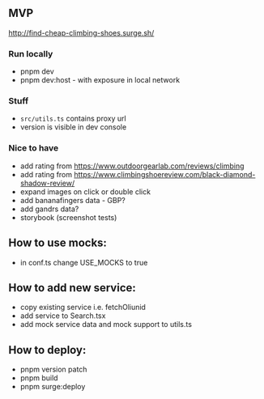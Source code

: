 ## MVP

http://find-cheap-climbing-shoes.surge.sh/

### Run locally

- pnpm dev
- pnpm dev:host - with exposure in local network

### Stuff

- `src/utils.ts` contains proxy url
- version is visible in dev console

### Nice to have

- add rating from https://www.outdoorgearlab.com/reviews/climbing
- add rating from https://www.climbingshoereview.com/black-diamond-shadow-review/
- expand images on click or double click
- add bananafingers data - GBP?
- add gandrs data?
- storybook (screenshot tests)

## How to use mocks:

- in conf.ts change USE_MOCKS to true

## How to add new service:

- copy existing service i.e. fetchOliunid
- add service to Search.tsx
- add mock service data and mock support to utils.ts

## How to deploy:

- pnpm version patch
- pnpm build
- pnpm surge:deploy
